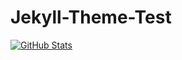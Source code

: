 # Jekyll-Theme-Test


[![GitHub Stats](https://github-readme-stats.vercel.app/api?username=Chetan-Raut&repo=YourRepositoryName&show_icons=true&locale=en)](https://github.com/YourGitHubUsername/YourRepositoryName)